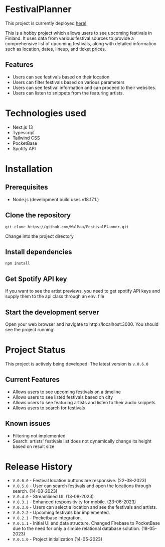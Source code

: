# FestivalPlanner

This project is currently deployed [here!](https://www.misfestarit.com)

This is a hobby project which allows users to see upcoming festivals in Finland. It uses data from various festival sources to provide a comprehensive list of upcoming festivals, along with detailed information such as location, dates, lineup, and ticket prices.

## Features

* Users can see festivals based on their location
* Users can filter festivals based on various parameters
* Users can see festival information and can proceed to their websites.
* Users can listen to snippets from the featuring artists.

# Technologies used

* Next.js 13
* Typescript
* Tailwind CSS
* PocketBase
* Spotify API

# Installation

## Prerequisites

* Node.js (development build uses v18.17.1.)

## Clone the repository

    git clone https://github.com/WalMaa/FestivalPlanner.git

Change into the project directory

## Install dependencies 

    npm install

## Get Spotify API key

If you want to see the artist previews, you need to get spotify API keys and supply them to the api class through an env. file

## Start the development server

 Open your web browser and navigate to http://localhost:3000. You should see the project running!

# Project Status

This project is actively being developed. The latest version is  `v.0.6.0`

## Current Features
* Allows users to see upcoming festivals on a timeline
* Allows users to see listed festivals based on city
* Allows users to see featuring artists and listen to their audio snippets
* Allows users to search for festivals

## Known issues
* Filtering not implemented
* Search: artists' festivals list does not dynamically change its height based on result size

# Release History
* `V.0.6.0` - Festival location buttons are responsive. (22-08-2023)
* `V.0.5.0` - User can search festivals and open the locations through search. (14-08-2023)
* `V.0.4.0` - Streamlined UI. (13-08-2023)
* `V.0.3.1` - Enhanced responsitivity for mobile. (23-06-2023)
* `V.0.3.0` - Users can select a location and see the festivals and artists.
* `V.0.2.2` - Upcoming festivals bar implemented.
* `V.0.2.1` - Pocketbase integration.
* `V.0.1.1` - Initial UI and data structure. Changed Firebase to PocketBase due to the need for only a simple relational database solution. (18-05-2023)
* `V.0.1.0` - Project initialization (14-05-2023)
